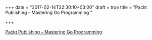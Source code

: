 +++
date = "2017-02-14T22:30:10+03:00"
draft = true
title = "Packt Publishing – Mastering Go Programming "

+++

<p><a href="https://www.packtpub.com/application-development/mastering-go-programming-video">Packt Publishing – Mastering Go Programming </a></p>
